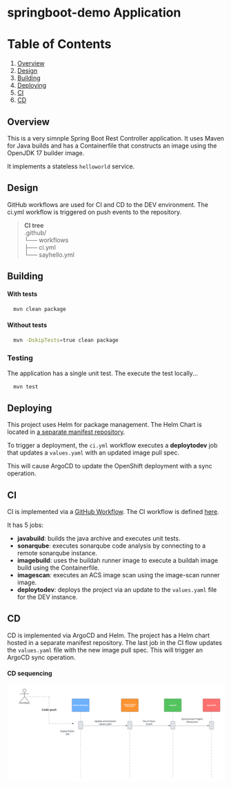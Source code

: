 # springboot-demo Application


# Table of Contents
1. [Overview](#Overview)
2. [Design](#Design)
3. [Building](#Building)
4. [Deploying](#Deploying)
5. [CI](#CI)
6. [CD](#CD)


## Overview
This is a very simnple Spring Boot Rest Controller application.  It uses Maven for Java builds and has a Containerfile that constructs an image using the OpenJDK 17 builder image.

It implements a stateless `helloworld` service.

## Design
GitHub workflows are used for CI and CD to the DEV environment.  The ci.yml workflow is triggered on push events to the repository.


> **CI tree**\
.github/\
└── workflows\
    ├── ci.yml\
    └── sayhello.yml


## Building
#### With tests
```bash
  mvn clean package 
```
#### Without tests
```bash
  mvn -DskipTests=true clean package
```

### Testing
The application has a single unit test.  The execute the test locally...
```bash
  mvn test
```

## Deploying
This project uses Helm for package management.  The Helm Chart is located in [a separate manifest repository](https://github.com/abryson-redhat/argocd-demo/tree/helm/gitops/manifests/busunit1/integration/teams/appteam1/apps/springboot-demo).

To trigger a deployment, the `ci.yml` workflow executes a **deploytodev** job that updates a `values.yaml` with an updated image pull spec.

This will cause ArgoCD to update the OpenShift deployment with a sync operation.


##  CI
CI is implemented via a [GitHub Workflow](https://docs.github.com/en/actions/using-workflows).
The CI workflow is defined [here](https://github.com/abryson-redhat/springboot-demo/.github/workflows/ci.yml).

It has 5 jobs:
- **javabuild**:    builds the java archive and executes unit tests.
- **sonarqube**:    executes sonarqube code analysis by connecting to a remote sonarqube instance.
- **imagebuild**:   uses the buildah runner image to execute a buildah image build using the Containerfile.
- **imagescan**:    executes an ACS image scan using the image-scan runner image.
- **deploytodev**:  deploys the project via an update to the `values.yaml` file for the DEV instance.


## CD
CD is implemented via ArgoCD and Helm.  The project has a Helm chart hosted in a separate manifest repository.  The last job in the CI flow updates the `values.yaml` file with the new image pull spec.  This will trigger an ArgoCD sync operation.

#### CD sequencing
![CD sequencing](https://github.com/abryson-redhat/springboot-demo/blob/main/images/CD_sequence_diagram-Helm.png)

